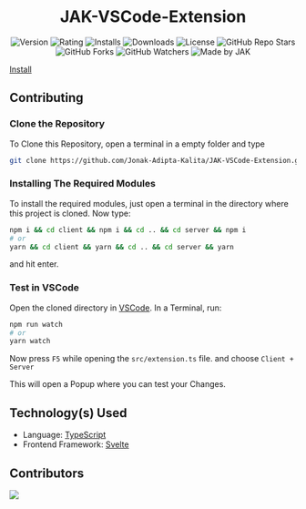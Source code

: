 <div align='center'>

# JAK-VSCode-Extension

![Version](https://vsmarketplacebadge.apphb.com/version-short/JAKVSCodeExtension.jak-vscode-extension.svg?style=for-the-badge&colorA=252526&colorB=43A047&label=VERSION)
![Rating](https://vsmarketplacebadge.apphb.com/rating-short/JAKVSCodeExtension.jak-vscode-extension.svg?style=for-the-badge&colorA=252526&colorB=43A047&label=Rating)
![Installs](https://vsmarketplacebadge.apphb.com/installs-short/JAKVSCodeExtension.jak-vscode-extension.svg?style=for-the-badge&colorA=252526&colorB=43A047&label=Installs)
![Downloads](https://vsmarketplacebadge.apphb.com/downloads-short/JAKVSCodeExtension.jak-vscode-extension.svg?style=for-the-badge&colorA=252526&colorB=43A047&label=Downloads)
![License](https://img.shields.io/github/license/Jonak-Adipta-Kalita/JAK-VSCode-Extension?style=for-the-badge)
![GitHub Repo Stars](https://img.shields.io/github/stars/Jonak-Adipta-Kalita/JAK-VSCode-Extension?style=for-the-badge)
![GitHub Forks](https://img.shields.io/github/forks/Jonak-Adipta-Kalita/JAK-VSCode-Extension?style=for-the-badge)
![GitHub Watchers](https://img.shields.io/github/watchers/Jonak-Adipta-Kalita/JAK-VSCode-Extension?style=for-the-badge)
![Made by JAK](https://img.shields.io/badge/BeastNight%20TV-Made%20by%20JAK-blue?style=for-the-badge)

</div>

[Install](https://marketplace.visualstudio.com/items?itemName=JAKVSCodeExtension.jak-vscode-extension)

## Contributing

### Clone the Repository

To Clone this Repository, open a terminal in a empty folder and type

```bash
git clone https://github.com/Jonak-Adipta-Kalita/JAK-VSCode-Extension.git
```

### Installing The Required Modules

To install the required modules, just open a terminal in the directory where this project is cloned. Now type:

```bash
npm i && cd client && npm i && cd .. && cd server && npm i
# or
yarn && cd client && yarn && cd .. && cd server && yarn
```

and hit enter.

### Test in VSCode

Open the cloned directory in [VSCode](https://code.visualstudio.com/).
In a Terminal, run:

```bash
npm run watch
# or
yarn watch
```

Now press `F5` while opening the `src/extension.ts` file. and choose `Client + Server`

This will open a Popup where you can test your Changes.

## Technology(s) Used

-   Language: [TypeScript](https://www.typescriptlang.org/)
-   Frontend Framework: [Svelte](https://svelte.dev/)

## Contributors

<a href = "https://github.com/Jonak-Adipta-Kalita/JAK-VSCode-Extension/graphs/contributors">
	<img src="https://contrib.rocks/image?repo=Jonak-Adipta-Kalita/JAK-VSCode-Extension" />
</a>
